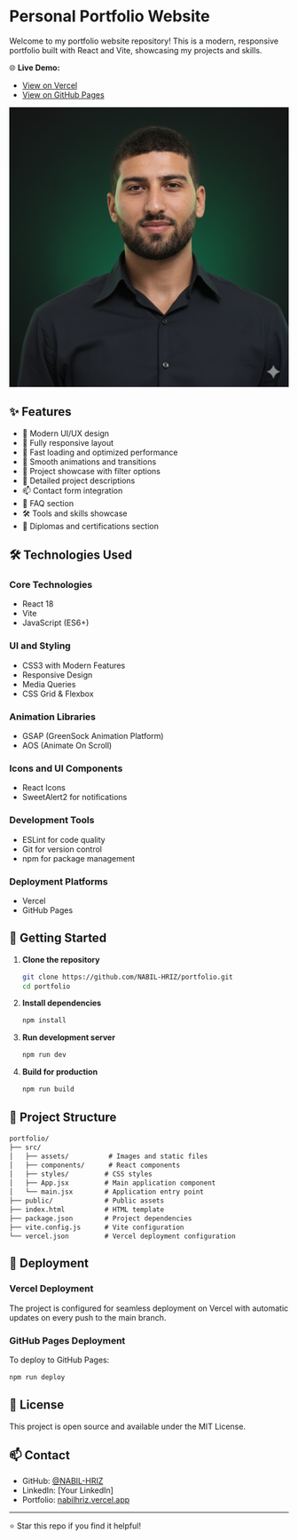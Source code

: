 # Personal Portfolio Website

Welcome to my portfolio website repository! This is a modern, responsive portfolio built with React and Vite, showcasing my projects and skills.

🌐 **Live Demo:**
- [View on Vercel](https://nabilhriz.vercel.app)
- [View on GitHub Pages](https://nabil-hriz.github.io/portfolio/)

![Portfolio Preview](src/assets/my_pic.png)

## ✨ Features

- 🎯 Modern UI/UX design
- 📱 Fully responsive layout
- 🚀 Fast loading and optimized performance
- 🎨 Smooth animations and transitions
- 📂 Project showcase with filter options
- 📝 Detailed project descriptions
- 📫 Contact form integration
- 🌙 FAQ section
- 🛠️ Tools and skills showcase
- 📜 Diplomas and certifications section

## 🛠️ Technologies Used

### Core Technologies
- React 18
- Vite
- JavaScript (ES6+)

### UI and Styling
- CSS3 with Modern Features
- Responsive Design
- Media Queries
- CSS Grid & Flexbox

### Animation Libraries
- GSAP (GreenSock Animation Platform)
- AOS (Animate On Scroll)

### Icons and UI Components
- React Icons
- SweetAlert2 for notifications

### Development Tools
- ESLint for code quality
- Git for version control
- npm for package management

### Deployment Platforms
- Vercel
- GitHub Pages

## 🚀 Getting Started

1. **Clone the repository**
   ```bash
   git clone https://github.com/NABIL-HRIZ/portfolio.git
   cd portfolio
   ```

2. **Install dependencies**
   ```bash
   npm install
   ```

3. **Run development server**
   ```bash
   npm run dev
   ```

4. **Build for production**
   ```bash
   npm run build
   ```

## 📁 Project Structure

```
portfolio/
├── src/
│   ├── assets/          # Images and static files
│   ├── components/      # React components
│   ├── styles/         # CSS styles
│   ├── App.jsx         # Main application component
│   └── main.jsx        # Application entry point
├── public/             # Public assets
├── index.html          # HTML template
├── package.json        # Project dependencies
├── vite.config.js      # Vite configuration
└── vercel.json         # Vercel deployment configuration
```

## 🚀 Deployment

### Vercel Deployment
The project is configured for seamless deployment on Vercel with automatic updates on every push to the main branch.

### GitHub Pages Deployment
To deploy to GitHub Pages:
```bash
npm run deploy
```

## 📝 License

This project is open source and available under the MIT License.

## 📫 Contact

- GitHub: [@NABIL-HRIZ](https://github.com/NABIL-HRIZ)
- LinkedIn: [Your LinkedIn]
- Portfolio: [nabilhriz.vercel.app](https://nabilhriz.vercel.app)

---
⭐ Star this repo if you find it helpful!
